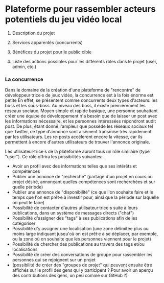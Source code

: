 # Plateforme pour rassembler acteurs potentiels du jeu vidéo local

1. Description du projet


2. Services apparentés (concurrents)


3. Bénéfices du projet pour le public cible


4. Liste des actions possibles pour les différents rôles dans le projet (user, admin, etc.)

### La concurrence
Dans le domaine de la création d'une plateforme de "rencontre" de développeur·trice·s de jeux vidéo, la concurrence est à la fois énorme est petite
En effet, se présentent comme concurrents deux types d'acteurs: les boss et les sous-boss.
Au niveau des boss, il existe premièrement les réseaux sociaux. Moyen simple et rapide basique, une personne souhaitant créer une équipe de développement n'a besoin que de laisser un post avec les informations nécessaire, et les personnes intéressées répondront audit post. De plus, étant donné l'ampleur que possède les réseaux sociaux tel que Twitter, ce type d'annonce sont aisément transmise très rapidement par les utilisateurs. Les re-posts accélèrent encore la vitesse, car ils permettent à encore d'autres utilisateurs de trouver l'annonce originale.

Les utilisateur·trice·s de la plateforme auront tous un rôle similaire (type "user"). Ce rôle offrira les possibilités suivantes:
- Avoir un profil avec des informations telles que ses intérêts et compétences
- Publier une annonce de "recherche" (partage d'un projet en cours ou projet désiré, annonçant quelles compétences sont recherchées et sur quelle période)
- Publier une annonce de "disponibilité" (ce que l'on souhaite faire et le temps que l'on est prêt·e à investir pour, ainsi que la période sur laquelle on peut le faire)
- Possibilité de contacter d'autres utilisateur·trice·s suite à leurs publications, dans un système de messages directs ("chat")
- Possibilité d'assigner des "tags" à ses publications afin de les catégoriser
- Possibilité d'y assigner une localisation (une zone délimitée plus ou moins large indiquant jusqu'où on est prêt·e à se déplacer, par exemple, ou la zone où on souhaite que les personnes viennent pour le projet)
- Possibilité de chercher des publications au travers des tags et/ou localisations
- Possibilité de créer des conversations de groupe pour rassembler les personnes qui se rejoignent sur un projet
- (possibilité de créer des "groupes de projet" qui peuvent ensuite être affichés sur le profil des gens qui y participent ? Pour avoir un aperçu des contributions des gens, un peu comme sur GitHub ?)
